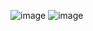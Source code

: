 ![image](https://github.com/user-attachments/assets/aa787155-9943-4c26-8d67-576f2a8f7332)
![image](https://github.com/user-attachments/assets/51a6c07a-6038-4824-85fb-f527ed2d794e)

